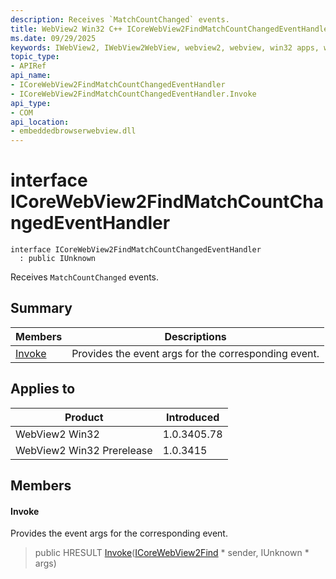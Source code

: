 ```yaml
---
description: Receives `MatchCountChanged` events.
title: WebView2 Win32 C++ ICoreWebView2FindMatchCountChangedEventHandler
ms.date: 09/29/2025
keywords: IWebView2, IWebView2WebView, webview2, webview, win32 apps, win32, edge, ICoreWebView2, ICoreWebView2Controller, browser control, edge html, ICoreWebView2FindMatchCountChangedEventHandler
topic_type: 
- APIRef
api_name:
- ICoreWebView2FindMatchCountChangedEventHandler
- ICoreWebView2FindMatchCountChangedEventHandler.Invoke
api_type:
- COM
api_location:
- embeddedbrowserwebview.dll
---
```


# interface ICoreWebView2FindMatchCountChangedEventHandler

```
interface ICoreWebView2FindMatchCountChangedEventHandler
  : public IUnknown
```

Receives `MatchCountChanged` events.

## Summary

 Members                        | Descriptions
--------------------------------|---------------------------------------------
[Invoke](#invoke) | Provides the event args for the corresponding event.

## Applies to

Product                         | Introduced
--------------------------------|---------------------------------------------
WebView2 Win32            |    1.0.3405.78
WebView2 Win32 Prerelease |    1.0.3415

## Members

#### Invoke

Provides the event args for the corresponding event.

> public HRESULT [Invoke](#invoke)([ICoreWebView2Find](icorewebview2find.md#icorewebview2find) * sender, IUnknown * args)

